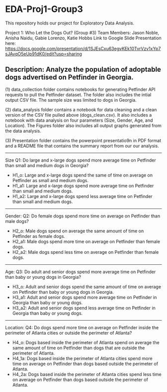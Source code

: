 # EDA-Proj1-Group3

This repository holds our project for Exploratory Data Analysis.

Project 1: Who Let the Dogs Out? (Group #3)
Team Members:  Jason Noble, Anisha Naidu, Gabie Lorenzo, Katie Hobbs
Link to Google Slide Presentation here: https://docs.google.com/presentation/d/1SJEsCxu63egvKEk10TvrVzv1xYp7sJAvqO5eUp91dK0/edit?usp=sharing

Description: Analyze the population of adoptable dogs advertised on Petfinder in Georgia.
-------------------------------------------------------------------------------------------------------------------------
(1) data_collection folder contains notebooks for generating Petfinder API requests to pull the Petfinder dataset. 
The folder also includes the intial output CSV file. The sample size was limited to dogs in Georgia.

(2) data_analysis folder contains a notebook for data cleaning and a clean version of the CSV file pulled above (dogs_clean.csv). 
It also includes a notebook with data analysis on four parameters (Size, Gender, Age, and Location).
The Figures folder also includes all output graphs generated from the data analysis. 

(3) Presentation folder contains the powerpoint presentatio9n in PDF format and a README file that contains the summary report from our our analysis.

-------------------------------------------------------------------------------------------------------------------------
Size
Q1: Do large and x-large dogs spend more average time on Petfinder than small and medium dogs in Georgia?
* H1_o: Large and x-large dogs spend the same of time on average on Petfinder as small and medium dogs.
* H1_a1: Large and x-large dogs spend more average time on Petfinder than small and medium dogs.
* H1_a2: Large and x-large dogs spend less average time on Petfinder than small and medium dogs.

-------------------------------------------------------------------------------------------------------------------------
Gender:
Q2: Do female dogs spend more time on average on Petfinder than male dogs?
* H2_o: Male dogs spend on average the same amount of time on Petfinder as female dogs.
* H2_a1: Male dogs spend more time on average on Petfinder than female dogs.
* H2_a2: Male dogs spend less time on average on Petfinder than female dogs.

-------------------------------------------------------------------------------------------------------------------------
Age:
Q3: Do adult and senior dogs spend more average time on Petfinder than baby or young dogs in Georgia?
* H3_o: Adult and senior dogs spend the same amount of time on average on Petfinder than baby or young dogs in Georgia.
* H3_a1: Adult and senior dogs spend more average time on Petfinder in Georgia than baby or young dogs.
* H3_a2: Adult and senior dogs spend less average time on Petfinder in Georgia than baby or young dogs.

------------------------------------------------------------------------------------------------------------------------
Location:
Q4: Do dogs spend more time on average on Petfinder inside the perimeter of Atlanta cities or outside the perimeter of Atlanta?
* H4_o: Dogs based inside the perimeter of Atlanta spend on average the same amount of time on Petfinder than dogs that are outside the perimeter of Atlanta.
* H4_1a: Dogs based inside the perimeter of Atlanta cities spend more time on average on Petfinder than dogs based outside the perimeter of Atlanta.
* H4_2a: Dogs based inside the perimeter of Atlanta cities spend less time on average on Petfinder than dogs based outside the perimeter of Atlanta.


